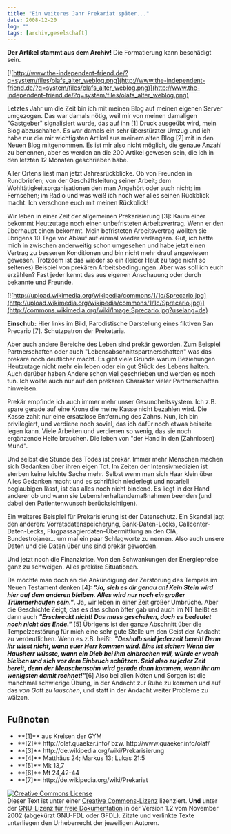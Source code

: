 ```yaml
---
title: "Ein weiteres Jahr Prekariat später..."
date: 2008-12-20
log: ""
tags: [archiv,geselschaft]
---
```

**Der Artikel stammt aus dem Archiv!** Die Formatierung kann beschädigt sein.

[![http://www.the-independent-friend.de/?q=system/files/olafs_alter_weblog.png](http://www.the-independent-friend.de/?q=system/files/olafs_alter_weblog.png)](http://www.the-independent-friend.de/?q=system/files/olafs_alter_weblog.png)


Letztes Jahr um die Zeit bin ich mit meinen Blog auf meinen eigenen Server umgezogen. Das war damals nötig, weil mir von meinen damaligen "Gastgeber" signalisiert wurde, das auf ihn [1] Druck ausgeübt wird, mein Blog abzuschalten. Es war damals ein sehr überstürzter Umzug und ich habe nur die mir wichtigsten Artikel aus meinem alten Blog [2] mit in den Neuen Blog  mitgenommen. Es ist mir also nicht möglich, die genaue Anzahl zu benennen, aber es werden an die 200 Artikel gewesen sein, die ich in den letzten 12 Monaten geschrieben habe.
<!--break-->
Aller Ortens liest man jetzt Jahresrückblicke. Ob von Freunden in Rundbriefen; von der Geschäftsleitung seiner Arbeit; dem Wohltätigkeitsorganisationen den man Angehört oder auch nicht; im Fernsehen; im  Radio und was weiß ich noch wer alles seinen Rückblick macht. Ich verschone euch mit meinen Rückblick! 

Wir leben in einer Zeit der allgemeinen Prekarisierung [3]: Kaum einer bekommt Heutzutage noch einen unbefristeten Arbeitsvertrag. Wenn er den überhaupt einen bekommt. Mein befristeten Arbeitsvertrag wollten sie übrigens 10 Tage vor Ablauf auf einmal wieder verlängern. Gut, ich hatte mich in zwischen anderweitig schon umgesehen und habe jetzt einen Vertrag zu besseren Konditionen und bin nicht mehr drauf angewiesen gewesen. Trotzdem ist das wieder so ein (leider Heut zu tage nicht so seltenes) Beispiel von prekären Arbeitsbedingungen. Aber was soll ich euch erzählen? Fast jeder kennt das aus eigenen Anschauung oder durch bekannte und Freunde.

[![http://upload.wikimedia.org/wikipedia/commons/1/1c/Sprecario.jpg](http://upload.wikimedia.org/wikipedia/commons/1/1c/Sprecario.jpg)](http://commons.wikimedia.org/wiki/Image:Sprecario.jpg?uselang=de)


**Einschub:** Hier links im Bild, Parodistische Darstellung eines fiktiven San Precario [7]. Schutzpatron der Preketaria.

Aber auch andere Bereiche des Leben sind prekär geworden. Zum Beispiel Partnerschaften oder auch "Lebensabschnittspartnerschaften" was das prekäre noch deutlicher macht. Es gibt viele Gründe warum Beziehungen Heutzutage nicht mehr ein leben oder ein gut Stück des Lebens halten. Auch darüber haben Andere schon viel geschrieben und werden es noch tun. Ich wollte auch nur auf den  prekären Charakter vieler Partnerschaften hinweisen.

Prekär empfinde ich auch immer mehr unser Gesundheitssystem. Ich z.B. spare gerade auf eine Krone die meine Kasse nicht bezahlen wird. Die Kasse zahlt nur eine ersatzlose Entfernung des Zahns. Nun, ich bin privilegiert, und verdiene noch soviel, das ich dafür noch etwas beiseite legen kann. Viele Arbeiten und verdienen so wenig, das sie noch ergänzende Helfe brauchen. Die leben von "der Hand in den (Zahnlosen) Mund". 

Und selbst die Stunde des Todes ist prekär. Immer mehr Menschen machen sich Gedanken über ihren eigen Tot. Im Zeiten der Intensivmedizien ist sterben keine leichte Sache mehr. Selbst wenn man sich Haar klein über Alles Gedanken macht und es schriftlich niederlegt und notariell beglaubigen lässt, ist das alles noch nicht bindend. Es liegt in der Hand anderer ob und wann sie Lebensherhaltendemaßnahmen beenden (und dabei den Patientenwunsch berücksichtigen). 

Ein weiteres Beispiel für Prekarisierung ist der Datenschutz. Ein Skandal jagt den anderen: Vorratsdatenspeicherung, Bank-Daten-Lecks, Callcenter-Daten-Lecks, Flugpassagierdaten-Übermittlung an den CIA, Bundestrojaner... um mal ein paar Schlagworte zu nennen. Also auch unsere Daten und die Daten über uns sind prekär geworden.

Und jetzt noch die Finanzkrise. Von den Schwankungen der Energiepreise ganz zu schweigen. Alles prekäre Situationen.

Da möchte man doch an die Ankündigung der Zerstörung des Tempels im Neuen Testament denken [4]: <i>**"Ja, sieh es dir genau an! Kein Stein wird hier auf dem anderen bleiben. Alles wird nur noch ein großer Trümmerhaufen sein."**</i>. Ja, wir leben in einer Zeit großer Umbrüche. Aber die Geschichte Zeigt, das es das schon öfter gab und auch im NT heißt es dann auch <i>**"Erschreckt nicht! Das muss geschehen, doch es bedeutet noch nicht das Ende."**</i> [5] Übrigens ist der ganze Abschnitt über die Tempelzerstörung für mich eine sehr gute Stelle um den Geist der Andacht zu verdeutlichen. Wenn es z.B. heißt: <i>**"Deshalb seid jederzeit bereit! Denn ihr wisst nicht, wann euer Herr kommen wird. Eins ist sicher: Wenn der Hausherr wüsste, wann ein Dieb bei ihm einbrechen will, würde er wach bleiben und sich vor dem Einbruch schützen. Seid also zu jeder Zeit bereit, denn der Menschensohn wird gerade dann kommen, wenn ihr am wenigsten damit rechnet!"**</i>[6] Also bei allen Nöten und Sorgen ist die manchmal schwierige Übung, in der Andacht zur Ruhe zu kommen und auf das <i>von Gott zu lauschen</i>, und statt in der Andacht weiter Probleme zu wälzen. 

## Fußnoten ##
<ul>
<li> **[1]** aus Kreisen der GYM </li>
<li> **[2]** http://olaf.quaeker.info/ bzw. http://www.quaeker.info/olaf/ </li>
<li> **[3]** http://de.wikipedia.org/wiki/Prekarisierung </li>
<li> **[4]** Matthäus 24; Markus 13; Lukas 21:5 </li>
<li> **[5]** Mk 13,7 </li>
<li> **[6]** Mt 24,42-44 </li>
<li> **[7]** http://de.wikipedia.org/wiki/Prekariat </li>
</ul>

<a rel="license" href="http://creativecommons.org/licenses/by-sa/3.0/de/"><img alt="Creative Commons License" style="border-width:0" src="http://i.creativecommons.org/l/by-sa/3.0/de/88x31.png" /></a><br />Dieser <span xmlns:dc="http://purl.org/dc/elements/1.1/" href="http://purl.org/dc/dcmitype/Text" rel="dc:type">Text</span> ist unter einer <a rel="license" href="http://creativecommons.org/licenses/by-sa/3.0/de/">Creative Commons-Lizenz</a> lizenziert. **Und** unter der <a href="http://de.wikipedia.org/wiki/GFDL">GNU-Lizenz für freie Dokumentation</a> in der Version 1.2 vom November 2002 (abgekürzt GNU-FDL oder GFDL). Zitate und verlinkte Texte unterliegen den Urheberrecht der jeweiligen Autoren.

